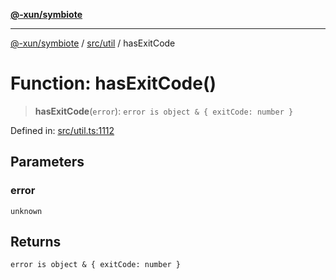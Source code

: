 [**@-xun/symbiote**](../../../README.md)

***

[@-xun/symbiote](../../../README.md) / [src/util](../README.md) / hasExitCode

# Function: hasExitCode()

> **hasExitCode**(`error`): `error is object & { exitCode: number }`

Defined in: [src/util.ts:1112](https://github.com/Xunnamius/symbiote/blob/69d7b76e5696ff589285094e16ec41aa92317af3/src/util.ts#L1112)

## Parameters

### error

`unknown`

## Returns

`error is object & { exitCode: number }`
